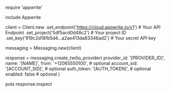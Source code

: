 require 'appwrite'

include Appwrite

client = Client.new
    .set_endpoint('https://cloud.appwrite.io/v1') # Your API Endpoint
    .set_project('5df5acd0d48c2') # Your project ID
    .set_key('919c2d18fb5d4...a2ae413da83346ad2') # Your secret API key

messaging = Messaging.new(client)

response = messaging.create_twilio_provider(
    provider_id: '[PROVIDER_ID]',
    name: '[NAME]',
    from: '+12065550100', # optional
    account_sid: '[ACCOUNT_SID]', # optional
    auth_token: '[AUTH_TOKEN]', # optional
    enabled: false # optional
)

puts response.inspect
